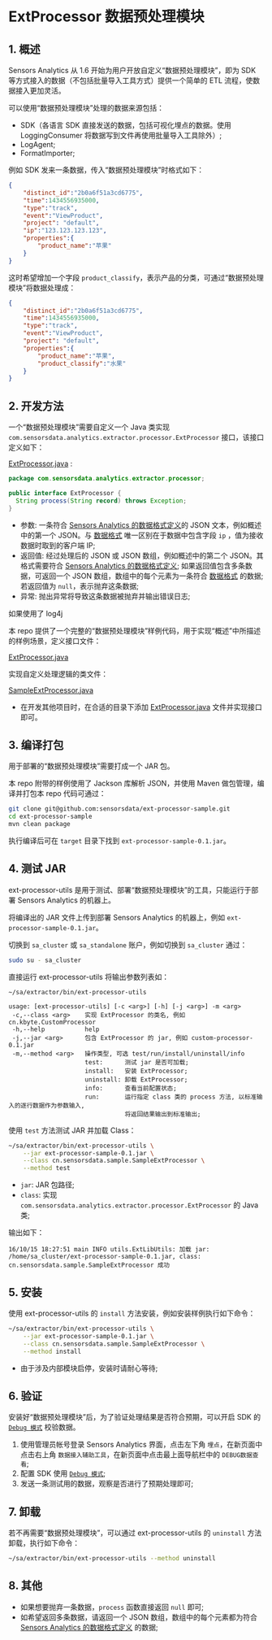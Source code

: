 # ExtProcessor 数据预处理模块

## 1. 概述

Sensors Analytics 从 1.6 开始为用户开放自定义“数据预处理模块”，即为 SDK 等方式接入的数据（不包括批量导入工具方式）提供一个简单的 ETL 流程，使数据接入更加灵活。

可以使用“数据预处理模块”处理的数据来源包括：

* SDK（各语言 SDK 直接发送的数据，包括可视化埋点的数据。使用 LoggingConsumer 将数据写到文件再使用批量导入工具除外）;
* LogAgent;
* FormatImporter;

例如 SDK 发来一条数据，传入“数据预处理模块”时格式如下：

```json
{
    "distinct_id":"2b0a6f51a3cd6775",
    "time":1434556935000,
    "type":"track",
    "event":"ViewProduct",
    "project": "default",
    "ip":"123.123.123.123",
    "properties":{
        "product_name":"苹果"
    }
}
```

这时希望增加一个字段 `product_classify`，表示产品的分类，可通过“数据预处理模块”将数据处理成：

```json
{
    "distinct_id":"2b0a6f51a3cd6775",
    "time":1434556935000,
    "type":"track",
    "event":"ViewProduct",
    "project": "default",
    "properties":{
        "product_name":"苹果",
        "product_classify":"水果"
    }
}
```

## 2. 开发方法

一个“数据预处理模块”需要自定义一个 Java 类实现 `com.sensorsdata.analytics.extractor.processor.ExtProcessor` 接口，该接口定义如下：

[ExtProcessor.java](https://github.com/sensorsdata/ext-processor-sample/blob/master/src/main/java/com/sensorsdata/analytics/extractor/processor/ExtProcessor.java) :

```java
package com.sensorsdata.analytics.extractor.processor;

public interface ExtProcessor {
  String process(String record) throws Exception;
}
```

* 参数: 一条符合 [Sensors Analytics 的数据格式定义](https://www.sensorsdata.cn/manual/data_schema.html)的 JSON 文本，例如概述中的第一个 JSON。与 [数据格式](https://www.sensorsdata.cn/manual/data_schema.html) 唯一区别在于数据中包含字段 `ip` ，值为接收数据时取到的客户端 IP;
* 返回值: 经过处理后的 JSON 或 JSON 数组，例如概述中的第二个 JSON。其格式需要符合 [Sensors Analytics 的数据格式定义](https://www.sensorsdata.cn/manual/data_schema.html); 如果返回值包含多条数据，可返回一个 JSON 数组，数组中的每个元素为一条符合 [数据格式](https://www.sensorsdata.cn/manual/data_schema.html) 的数据; 若返回值为 `null`，表示抛弃这条数据;
* 异常: 抛出异常将导致这条数据被抛弃并输出错误日志;

如果使用了 log4j 

本 repo 提供了一个完整的“数据预处理模块”样例代码，用于实现“概述”中所描述的样例场景，定义接口文件：

[ExtProcessor.java](https://github.com/sensorsdata/ext-processor-sample/blob/master/src/main/java/com/sensorsdata/analytics/extractor/processor/ExtProcessor.java)

实现自定义处理逻辑的类文件：

[SampleExtProcessor.java](https://github.com/sensorsdata/ext-processor-sample/blob/master/src/main/java/cn/sensorsdata/sample/SampleExtProcessor.java)

* 在开发其他项目时，在合适的目录下添加 [ExtProcessor.java](https://github.com/sensorsdata/ext-processor-sample/blob/master/src/main/java/com/sensorsdata/analytics/extractor/processor/ExtProcessor.java) 文件并实现接口即可。

## 3. 编译打包

用于部署的“数据预处理模块”需要打成一个 JAR 包。

本 repo 附带的样例使用了 Jackson 库解析 JSON，并使用 Maven 做包管理，编译并打包本 repo 代码可通过：

```bash
git clone git@github.com:sensorsdata/ext-processor-sample.git
cd ext-processor-sample
mvn clean package
```

执行编译后可在 `target` 目录下找到 `ext-processor-sample-0.1.jar`。

## 4. 测试 JAR

ext-processor-utils 是用于测试、部署“数据预处理模块”的工具，只能运行于部署 Sensors Analytics 的机器上。

将编译出的 JAR 文件上传到部署 Sensors Analytics 的机器上，例如 `ext-processor-sample-0.1.jar`。

切换到 `sa_cluster` 或 `sa_standalone` 账户，例如切换到 `sa_cluster` 通过：

```bash
sudo su - sa_cluster
```

直接运行 ext-processor-utils 将输出参数列表如：

```
~/sa/extractor/bin/ext-processor-utils

usage: [ext-processor-utils] [-c <arg>] [-h] [-j <arg>] -m <arg>
 -c,--class <arg>    实现 ExtProcessor 的类名, 例如 cn.kbyte.CustomProcessor
 -h,--help           help
 -j,--jar <arg>      包含 ExtProcessor 的 jar, 例如 custom-processor-0.1.jar
 -m,--method <arg>   操作类型, 可选 test/run/install/uninstall/info
                     test:      测试 jar 是否可加载;
                     install:   安装 ExtProcessor;
                     uninstall: 卸载 ExtProcessor;
                     info:      查看当前配置状态;
                     run:       运行指定 class 类的 process 方法, 以标准输入的逐行数据作为参数输入,
                                将返回结果输出到标准输出;
```

使用 `test` 方法测试 JAR 并加载 Class：

```bash
~/sa/extractor/bin/ext-processor-utils \
    --jar ext-processor-sample-0.1.jar \
    --class cn.sensorsdata.sample.SampleExtProcessor \
    --method test
```

* `jar`: JAR 包路径;
* `class`: 实现 `com.sensorsdata.analytics.extractor.processor.ExtProcessor` 的 Java 类;

输出如下：

```
16/10/15 18:27:51 main INFO utils.ExtLibUtils: 加载 jar: /home/sa_cluster/ext-processor-sample-0.1.jar, class: cn.sensorsdata.sample.SampleExtProcessor 成功
```

## 5. 安装

使用 ext-processor-utils 的 `install` 方法安装，例如安装样例执行如下命令：

```bash
~/sa/extractor/bin/ext-processor-utils \
    --jar ext-processor-sample-0.1.jar \
    --class cn.sensorsdata.sample.SampleExtProcessor \
    --method install
```

* 由于涉及内部模块启停，安装时请耐心等待;

## 6. 验证

安装好“数据预处理模块”后，为了验证处理结果是否符合预期，可以开启 SDK 的 [`Debug 模式`](https://www.sensorsdata.cn/manual/debug_mode.html) 校验数据。

1. 使用管理员帐号登录 Sensors Analytics 界面，点击左下角 `埋点`，在新页面中点击右上角 `数据接入辅助工具`，在新页面中点击最上面导航栏中的 `DEBUG数据查看`;
2. 配置 SDK 使用 [`Debug 模式`](https://www.sensorsdata.cn/manual/debug_mode.html);
3. 发送一条测试用的数据，观察是否进行了预期处理即可;

## 7. 卸载

若不再需要“数据预处理模块”，可以通过 ext-processor-utils 的 `uninstall` 方法卸载，执行如下命令：

```bash
~/sa/extractor/bin/ext-processor-utils --method uninstall
```

## 8. 其他

* 如果想要抛弃一条数据，`process` 函数直接返回 `null` 即可;
* 如希望返回多条数据，请返回一个 JSON 数组，数组中的每个元素都为符合 [Sensors Analytics 的数据格式定义](https://www.sensorsdata.cn/manual/data_schema.html) 的数据;
